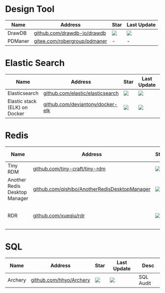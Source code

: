 # Design Tool
Name| Address | Star| Last Update
-|-|-|-|
DrawDB|[github.com/drawdb-io/drawdb](https://github.com/drawdb-io/drawdb)|<img src="https://img.shields.io/github/stars/drawdb-io/drawdb?style=for-the-badge" />|<img src="https://img.shields.io/github/last-commit/drawdb-io/drawdb?style=for-the-badge" />
PDManer|[gitee.com/robergroup/pdmaner](https://gitee.com/robergroup/pdmaner)|-|-


# Elastic Search
Name| Address | Star| Last Update| Desc
-|-|-|-|-|
Elasticsearch|[github.com/elastic/elasticsearch](https://github.com/elastic/elasticsearch)|<img src="https://img.shields.io/github/stars/elastic/elasticsearch?style=for-the-badge" />|<img src="https://img.shields.io/github/last-commit/elastic/elasticsearch?style=for-the-badge" />|DB
Elastic stack (ELK) on Docker|[github.com/deviantony/docker-elk](https://github.com/deviantony/docker-elk)|<img src="https://img.shields.io/github/stars/deviantony/docker-elk?style=for-the-badge" />|<img src="https://img.shields.io/github/last-commit/deviantony/docker-elk?style=for-the-badge" />|Quick Deploy ELK

# Redis
Name| Address | Star| Last Update| Desc
-|-|-|-|-|
Tiny RDM|[github.com/tiny-craft/tiny-rdm](https://github.com/tiny-craft/tiny-rdm)|<img src="https://img.shields.io/github/stars/tiny-craft/tiny-rdm?style=for-the-badge" />|<img src="https://img.shields.io/github/last-commit/tiny-craft/tiny-rdm?style=for-the-badge" />|Redis Client
Another Redis Desktop Manager|[github.com/qishibo/AnotherRedisDesktopManager](https://github.com/qishibo/AnotherRedisDesktopManager)|<img src="https://img.shields.io/github/stars/qishibo/AnotherRedisDesktopManager?style=for-the-badge" />|<img src="https://img.shields.io/github/last-commit/qishibo/AnotherRedisDesktopManager?style=for-the-badge" />|Redis Client
RDR|[github.com/xueqiu/rdr](https://github.com/xueqiu/rdr)|<img src="https://img.shields.io/github/stars/xueqiu/rdr?style=for-the-badge" />|<img src="https://img.shields.io/github/last-commit/xueqiu/rdr?style=for-the-badge" />|Redis Memory Analysis Tool


# SQL 
Name| Address | Star| Last Update| Desc
-|-|-|-|-|
Archery|[github.com/hhyo/Archery](https://github.com/hhyo/Archery)|<img src="https://img.shields.io/github/stars/hhyo/Archery?style=for-the-badge" />|<img src="https://img.shields.io/github/last-commit/hhyo/Archery?style=for-the-badge" />| SQL Audit
